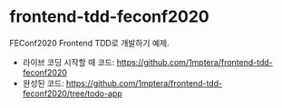 # frontend-tdd-feconf2020

FEConf2020 Frontend TDD로 개발하기 예제.

- 라이브 코딩 시작할 때 코드: https://github.com/1mptera/frontend-tdd-feconf2020
- 완성된 코드: https://github.com/1mptera/frontend-tdd-feconf2020/tree/todo-app
